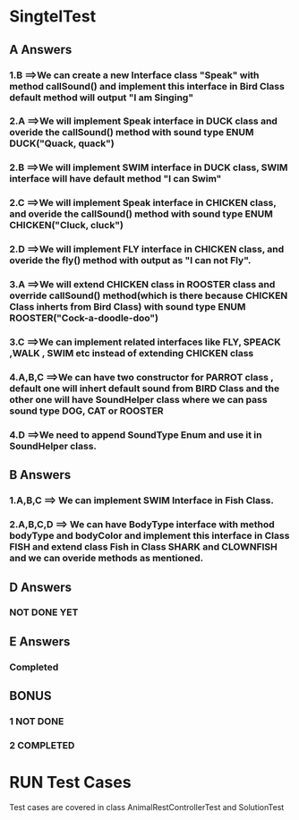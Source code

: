 # SingtelTest

## A Answers
### 1.B ==>We can create a new Interface class "Speak" with method callSound()  and implement this interface in  Bird Class default method will output "I am Singing"


### 2.A ==>We will  implement Speak interface in  DUCK class and overide the callSound() method with sound type ENUM DUCK("Quack, quack")
### 2.B ==>We will  implement SWIM interface in DUCK class, SWIM interface will have default method "I can Swim"
### 2.C ==>We will  implement Speak interface in CHICKEN class, and overide the callSound() method with sound type ENUM CHICKEN("Cluck, cluck")
### 2.D ==>We will  implement FLY interface in CHICKEN class, and overide the fly() method with output as  "I can not Fly".

### 3.A ==>We will extend CHICKEN class in ROOSTER class and override callSound() method(which is there because CHICKEN Class inherts from Bird Class) with sound type ENUM ROOSTER("Cock-a-doodle-doo")
### 3.C ==>We can implement related interfaces like FLY, SPEACK ,WALK , SWIM etc instead of extending CHICKEN class

 
### 4.A,B,C ==>We can have two constructor for PARROT class , default one will inhert default sound from BIRD Class and the other one will have SoundHelper class where we can pass sound type DOG, CAT or ROOSTER
### 4.D ==>We need to append SoundType Enum and use it in SoundHelper class.


## B Answers
### 1.A,B,C  ==> We can implement SWIM Interface in Fish Class.

### 2.A,B,C,D ==> We can have BodyType interface with method bodyType and bodyColor and implement this interface in Class FISH and extend class Fish in Class SHARK and CLOWNFISH and we can overide methods as mentioned.
 
## D Answers

### NOT DONE YET


## E Answers

### Completed

## BONUS

### 1 NOT DONE
### 2 COMPLETED


# RUN Test Cases

Test cases are covered in class AnimalRestControllerTest and SolutionTest 

